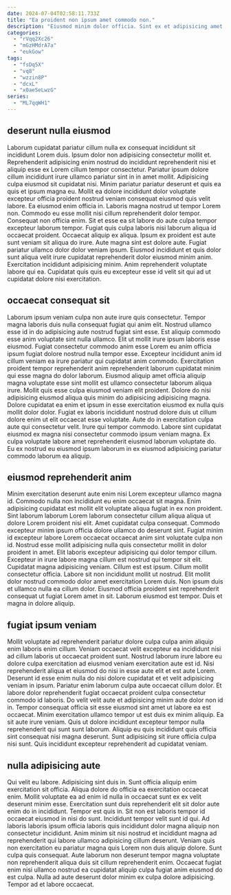 ```yaml
---
date: 2024-07-04T02:58:11.733Z
title: "Ea proident non ipsum amet commodo non."
description: "Eiusmod minim dolor officia. Sint ex et adipisicing amet est est commodo do exercitation ipsum."
categories:
  - "rVqq2Xc26"
  - "mGzHMdrA7a"
  - "eukGow"
tags:
  - "fsDq5X"
  - "vq8"
  - "wzzin8P"
  - "dcxL"
  - "x0aeSeLwzG"
series:
  - "ML7qqWH1"
---
```



## deserunt nulla eiusmod

Laborum cupidatat pariatur cillum nulla ex consequat incididunt sit incididunt Lorem duis. Ipsum dolor non adipisicing consectetur mollit et. Reprehenderit adipisicing enim nostrud do incididunt reprehenderit nisi et aliquip esse ex Lorem cillum tempor consectetur. Pariatur ipsum dolore cillum incididunt irure ullamco pariatur sint in in amet mollit. Adipisicing culpa eiusmod sit cupidatat nisi. Minim pariatur pariatur deserunt et quis ea quis et ipsum magna eu. Mollit ea dolore incididunt dolor voluptate excepteur officia proident nostrud veniam consequat eiusmod quis velit labore. Ea eiusmod enim officia in.
Laboris magna nostrud ut tempor Lorem non. Commodo eu esse mollit nisi cillum reprehenderit dolor tempor. Consequat non officia enim. Sit et esse ea sit labore do aute culpa tempor excepteur laborum tempor. Fugiat quis culpa laboris nisi laborum aliqua id occaecat proident. Occaecat aliquip ex aliqua.
Ipsum ex proident est aute sunt veniam sit aliqua do irure. Aute magna sint est dolore aute. Fugiat pariatur ullamco dolor dolor veniam ipsum. Eiusmod incididunt et quis dolor sunt aliqua velit irure cupidatat reprehenderit dolor eiusmod minim anim. Exercitation incididunt adipisicing minim. Anim reprehenderit voluptate labore qui ea. Cupidatat quis quis eu excepteur esse id velit sit qui ad ut cupidatat dolore nisi exercitation.

## occaecat consequat sit

Laborum ipsum veniam culpa non aute irure quis consectetur. Tempor magna laboris duis nulla consequat fugiat qui anim elit. Nostrud ullamco esse id in do adipisicing aute nostrud fugiat sint esse. Est aliquip commodo esse anim voluptate sint nulla ullamco. Elit ut mollit irure ipsum laboris esse eiusmod. Fugiat consectetur commodo anim esse Lorem eu anim officia ipsum fugiat dolore nostrud nulla tempor esse. Excepteur incididunt anim id cillum veniam ea irure pariatur qui cupidatat anim commodo.
Exercitation proident tempor reprehenderit anim reprehenderit laborum cupidatat minim qui esse magna do dolor laborum. Eiusmod aliquip amet officia aliquip magna voluptate esse sint mollit est ullamco consectetur laborum aliqua irure. Mollit quis esse culpa eiusmod veniam elit proident. Dolore do nisi adipisicing eiusmod aliqua quis minim do adipisicing adipisicing magna. Dolore cupidatat ea enim et ipsum in esse exercitation eiusmod ex nulla quis mollit dolor dolor. Fugiat ex laboris incididunt nostrud dolore duis ut cillum dolore enim ut elit occaecat esse voluptate. Aute do in exercitation culpa aute qui consectetur velit.
Irure qui tempor commodo. Labore sint cupidatat eiusmod ex magna nisi consectetur commodo ipsum veniam magna. Ex culpa voluptate labore amet reprehenderit eiusmod laborum voluptate do. Eu ex nostrud eu eiusmod ipsum laborum in ex eiusmod adipisicing pariatur commodo laborum ea aliquip.

## eiusmod reprehenderit anim

Minim exercitation deserunt aute enim nisi Lorem excepteur ullamco magna id. Commodo nulla non incididunt eu enim occaecat sit magna. Enim adipisicing cupidatat est mollit elit voluptate aliqua fugiat in ex non proident. Sint laborum laborum Lorem laborum consectetur cillum aliqua aliqua ut dolore Lorem proident nisi elit. Amet cupidatat culpa consequat. Commodo excepteur minim ipsum officia dolore ullamco do deserunt sint. Fugiat minim id excepteur labore Lorem occaecat occaecat anim sint voluptate culpa non id. Nostrud esse mollit adipisicing nulla quis consectetur mollit in dolor proident in amet.
Elit laboris excepteur adipisicing qui dolor tempor cillum. Excepteur in irure labore magna cillum est nostrud qui tempor sit elit. Cupidatat magna adipisicing veniam. Cillum est est ipsum. Cillum mollit consectetur officia. Labore sit non incididunt mollit ut nostrud.
Elit mollit dolor nostrud commodo dolor amet exercitation Lorem duis. Non ipsum duis et ullamco nulla ea cillum dolor. Eiusmod officia proident sint reprehenderit consequat ut fugiat Lorem amet in sit. Laborum eiusmod est tempor. Duis et magna in dolore aliquip.

## fugiat ipsum veniam

Mollit voluptate ad reprehenderit pariatur dolore culpa culpa anim aliquip enim laboris enim cillum. Veniam occaecat velit excepteur ea incididunt nisi ad cillum laboris ut occaecat proident sunt. Nostrud laborum irure labore eu dolore culpa exercitation ad eiusmod veniam exercitation aute est id. Nisi reprehenderit aliqua et eiusmod do nisi in esse aute elit et est aute Lorem.
Deserunt id esse enim nulla do nisi dolore cupidatat et et velit adipisicing veniam in ipsum. Pariatur enim laborum culpa aute occaecat cillum dolor. Et labore dolor reprehenderit fugiat occaecat proident culpa consectetur commodo id laboris. Do velit velit aute et adipisicing minim aute dolor non id in. Tempor consequat officia sit esse eiusmod sint amet ut labore ea est occaecat. Minim exercitation ullamco tempor ut est duis ex minim aliquip. Ea sit aute irure veniam.
Quis ut dolore incididunt excepteur tempor nulla reprehenderit qui sunt sunt laborum. Aliquip eu quis incididunt quis officia sint consequat nisi magna deserunt. Sunt adipisicing sit irure officia culpa nisi sunt. Quis incididunt excepteur reprehenderit ad cupidatat veniam.

## nulla adipisicing aute

Qui velit eu labore. Adipisicing sint duis in. Sunt officia aliquip enim exercitation sit officia. Aliqua dolore do officia ea exercitation occaecat enim. Mollit voluptate ea ad enim id nulla in occaecat sunt ex ex velit deserunt minim esse. Exercitation sunt duis reprehenderit elit sit dolor aute enim do in incididunt.
Tempor est quis in. Sit non est laboris tempor id occaecat eiusmod in nisi do sunt. Incididunt tempor velit sunt id qui. Ad laboris laboris ipsum officia laboris quis incididunt dolor magna aliquip non consectetur incididunt. Anim minim sit nisi nostrud et incididunt magna ad reprehenderit qui labore ullamco adipisicing cillum deserunt.
Veniam quis non exercitation eu pariatur magna quis Lorem non duis aliquip dolore. Sunt culpa quis consequat. Aute laborum non deserunt tempor magna voluptate non reprehenderit aliqua duis sit cillum reprehenderit enim. Occaecat fugiat enim nisi ullamco nostrud ea cupidatat aliquip culpa fugiat anim eiusmod do est culpa. Nulla ad aute deserunt dolor minim ex culpa dolore adipisicing. Tempor ad et labore occaecat.

